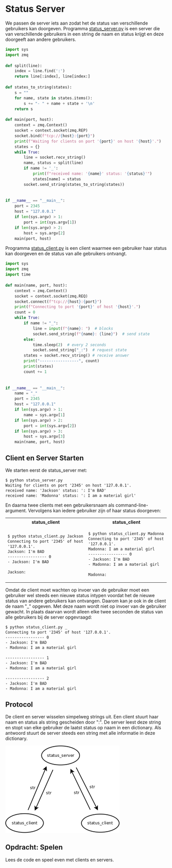 # Status Server

We passen de server iets aan zodat het de status van verschillende
gebruikers kan doorgeven. Programma
[status_server.py](status_server.py) is een server die van
verschillende gebruikers in een string de naam en status krijgt en
deze doorgeeft aan andere gebruikers.

```python
import sys
import zmq
    
def split(line):
    index = line.find(':')
    return line[:index], line[index:]
    
def states_to_string(states):
    s = ""
    for name, state in states.items():
        s += "- " + name + state + '\n'
    return s
    
def main(port, host):
    context = zmq.Context()
    socket = context.socket(zmq.REP)
    socket.bind(f"tcp://{host}:{port}")
    print(f"Waiting for clients on port '{port}' on host '{host}'.")
    states = {}
    while True:
        line = socket.recv_string()
        name, status = split(line)
        if name != '_':
            print(f"received name: '{name}' status: '{status}'")
            states[name] = status
        socket.send_string(states_to_string(states))
    
    
if __name__ == "__main__":
    port = 2345
    host = "127.0.0.1"
    if len(sys.argv) > 1:
        port = int(sys.argv[1])
    if len(sys.argv) > 2:
        host = sys.argv[2]
    main(port, host)
```

Programma [status_client.py](status_client.py) is een client waarmee
een gebruiker haar status kan doorgeven en de status van alle
gebruikers ontvangt.

```python
import sys
import zmq
import time
    
def main(name, port, host):
    context = zmq.Context()
    socket = context.socket(zmq.REQ)
    socket.connect(f"tcp://{host}:{port}")
    print(f"Connecting to port '{port}' of host '{host}'.")
    count = 0
    while True:
        if name != "_":
            line = input(f"{name}: ")  # blocks
            socket.send_string(f"{name}: {line}")  # send state
        else:
            time.sleep(2)  # every 2 seconds
            socket.send_string("_:")  # request state
        states = socket.recv_string() # receive answer
        print("-----------------", count)
        print(states)
        count += 1


if __name__ == "__main__":
    name = "_"
    port = 2345
    host = "127.0.0.1"
    if len(sys.argv) > 1:
        name = sys.argv[1]
    if len(sys.argv) > 2:
        port = int(sys.argv[2])
    if len(sys.argv) > 3:
        host = sys.argv[3]
    main(name, port, host)
```

## Client en Server Starten

We starten eerst de status_server met:

```console
$ python status_server.py 
Waiting for clients on port '2345' on host '127.0.0.1'.
received name: 'Jackson' status: ': I'm BAD'
received name: 'Madonna' status: ': I am a material girl'
```

En daarna twee clients met een gebruikersnaam als
command-line-argument. Vervolgens kan iedere gebruiker zijn of haar
status doorgeven:

<table>
<tr>
<th>status_client</th>
<th>status_client</th>
</tr>
<tr>
<td>
  
```console
$ python status_client.py Jackson 
Connecting to port '2345' of host '127.0.0.1'.
Jackson: I'm BAD 
----------------- 0
- Jackson: I'm BAD

Jackson: 
```

</td>
<td>

```console
$ python status_client.py Madonna
Connecting to port '2345' of host '127.0.0.1'.
Madonna: I am a material girl
----------------- 0
- Jackson: I'm BAD
- Madonna: I am a material girl

Madonna: 
```

</td>
</tr>
</table>

Omdat de client moet wachten op invoer van de gebruiker moet een
gebruiker wel steeds een nieuwe status intypen voordat het de nieuwe
status van andere gebruikers kan ontvangen. Daarom kan je ook in de
client de naam "_" opgeven. Met deze naam wordt niet op invoer van de
gebruiker gewacht. In plaats daarvan wordt alleen elke twee seconden
de status van alle gebruikers bij de server opgevraagd:

```console
$ python status_client.py _
Connecting to port '2345' of host '127.0.0.1'.
----------------- 0
- Jackson: I'm BAD
- Madonna: I am a material girl

----------------- 1
- Jackson: I'm BAD
- Madonna: I am a material girl

----------------- 2
- Jackson: I'm BAD
- Madonna: I am a material girl
```

## Protocol

De client en server wisselen simpelweg strings uit. Een client stuurt
haar naam en status als string gescheiden door ":". De server leest
deze string en stopt van elke gebruiker de laatst status op naam in
een dictionary. Als antwoord stuurt de server steeds een string met
alle informatie in deze dictionary.

![status_server.png](status_server.png)

## Opdracht: Spelen

Lees de code en speel even met clients en servers.
